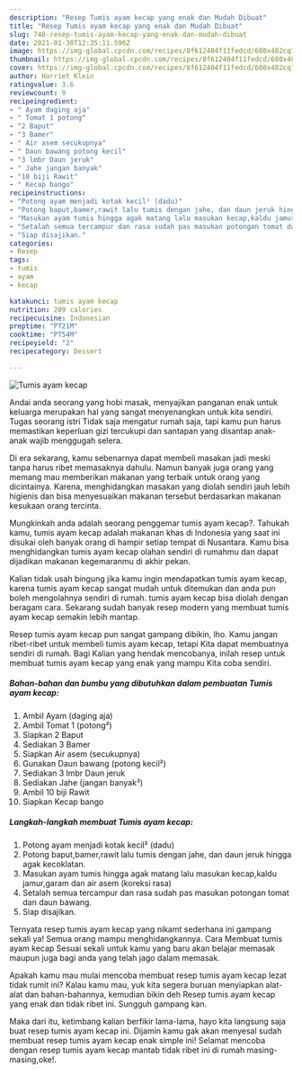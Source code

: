 ```yaml
---
description: "Resep Tumis ayam kecap yang enak dan Mudah Dibuat"
title: "Resep Tumis ayam kecap yang enak dan Mudah Dibuat"
slug: 746-resep-tumis-ayam-kecap-yang-enak-dan-mudah-dibuat
date: 2021-01-30T12:35:11.596Z
image: https://img-global.cpcdn.com/recipes/8f612404f11fedcd/680x482cq70/tumis-ayam-kecap-foto-resep-utama.jpg
thumbnail: https://img-global.cpcdn.com/recipes/8f612404f11fedcd/680x482cq70/tumis-ayam-kecap-foto-resep-utama.jpg
cover: https://img-global.cpcdn.com/recipes/8f612404f11fedcd/680x482cq70/tumis-ayam-kecap-foto-resep-utama.jpg
author: Harriet Klein
ratingvalue: 3.6
reviewcount: 9
recipeingredient:
- " Ayam daging aja"
- " Tomat 1 potong"
- "2 Baput"
- "3 Bamer"
- " Air asem secukupnya"
- " Daun bawang potong kecil"
- "3 lmbr Daun jeruk"
- " Jahe jangan banyak"
- "10 biji Rawit"
- " Kecap bango"
recipeinstructions:
- "Potong ayam menjadi kotak kecil² (dadu)"
- "Potong baput,bamer,rawit lalu tumis dengan jahe, dan daun jeruk hingga agak kecoklatan."
- "Masukan ayam tumis hingga agak matang lalu masukan kecap,kaldu jamur,garam dan air asem (koreksi rasa)"
- "Setalah semua tercampur dan rasa sudah pas masukan potongan tomat dan daun bawang."
- "Siap disajikan."
categories:
- Resep
tags:
- tumis
- ayam
- kecap

katakunci: tumis ayam kecap 
nutrition: 209 calories
recipecuisine: Indonesian
preptime: "PT21M"
cooktime: "PT54M"
recipeyield: "2"
recipecategory: Dessert

---
```



![Tumis ayam kecap](https://img-global.cpcdn.com/recipes/8f612404f11fedcd/680x482cq70/tumis-ayam-kecap-foto-resep-utama.jpg)

Andai anda seorang yang hobi masak, menyajikan panganan enak untuk keluarga merupakan hal yang sangat menyenangkan untuk kita sendiri. Tugas seorang istri Tidak saja mengatur rumah saja, tapi kamu pun harus memastikan keperluan gizi tercukupi dan santapan yang disantap anak-anak wajib menggugah selera.

Di era  sekarang, kamu sebenarnya dapat membeli masakan jadi meski tanpa harus ribet memasaknya dahulu. Namun banyak juga orang yang memang mau memberikan makanan yang terbaik untuk orang yang dicintainya. Karena, menghidangkan masakan yang diolah sendiri jauh lebih higienis dan bisa menyesuaikan makanan tersebut berdasarkan makanan kesukaan orang tercinta. 



Mungkinkah anda adalah seorang penggemar tumis ayam kecap?. Tahukah kamu, tumis ayam kecap adalah makanan khas di Indonesia yang saat ini disukai oleh banyak orang di hampir setiap tempat di Nusantara. Kamu bisa menghidangkan tumis ayam kecap olahan sendiri di rumahmu dan dapat dijadikan makanan kegemaranmu di akhir pekan.

Kalian tidak usah bingung jika kamu ingin mendapatkan tumis ayam kecap, karena tumis ayam kecap sangat mudah untuk ditemukan dan anda pun boleh mengolahnya sendiri di rumah. tumis ayam kecap bisa diolah dengan beragam cara. Sekarang sudah banyak resep modern yang membuat tumis ayam kecap semakin lebih mantap.

Resep tumis ayam kecap pun sangat gampang dibikin, lho. Kamu jangan ribet-ribet untuk membeli tumis ayam kecap, tetapi Kita dapat membuatnya sendiri di rumah. Bagi Kalian yang hendak mencobanya, inilah resep untuk membuat tumis ayam kecap yang enak yang mampu Kita coba sendiri.

<!--inarticleads1-->

##### Bahan-bahan dan bumbu yang dibutuhkan dalam pembuatan Tumis ayam kecap:

1. Ambil  Ayam (daging aja)
1. Ambil  Tomat 1 (potong²)
1. Siapkan 2 Baput
1. Sediakan 3 Bamer
1. Siapkan  Air asem (secukupnya)
1. Gunakan  Daun bawang (potong kecil²)
1. Sediakan 3 lmbr Daun jeruk
1. Sediakan  Jahe (jangan banyak²)
1. Ambil 10 biji Rawit
1. Siapkan  Kecap bango




<!--inarticleads2-->

##### Langkah-langkah membuat Tumis ayam kecap:

1. Potong ayam menjadi kotak kecil² (dadu)
1. Potong baput,bamer,rawit lalu tumis dengan jahe, dan daun jeruk hingga agak kecoklatan.
1. Masukan ayam tumis hingga agak matang lalu masukan kecap,kaldu jamur,garam dan air asem (koreksi rasa)
1. Setalah semua tercampur dan rasa sudah pas masukan potongan tomat dan daun bawang.
1. Siap disajikan.




Ternyata resep tumis ayam kecap yang nikamt sederhana ini gampang sekali ya! Semua orang mampu menghidangkannya. Cara Membuat tumis ayam kecap Sesuai sekali untuk kamu yang baru akan belajar memasak maupun juga bagi anda yang telah jago dalam memasak.

Apakah kamu mau mulai mencoba membuat resep tumis ayam kecap lezat tidak rumit ini? Kalau kamu mau, yuk kita segera buruan menyiapkan alat-alat dan bahan-bahannya, kemudian bikin deh Resep tumis ayam kecap yang enak dan tidak ribet ini. Sungguh gampang kan. 

Maka dari itu, ketimbang kalian berfikir lama-lama, hayo kita langsung saja buat resep tumis ayam kecap ini. Dijamin kamu gak akan menyesal sudah membuat resep tumis ayam kecap enak simple ini! Selamat mencoba dengan resep tumis ayam kecap mantab tidak ribet ini di rumah masing-masing,oke!.

